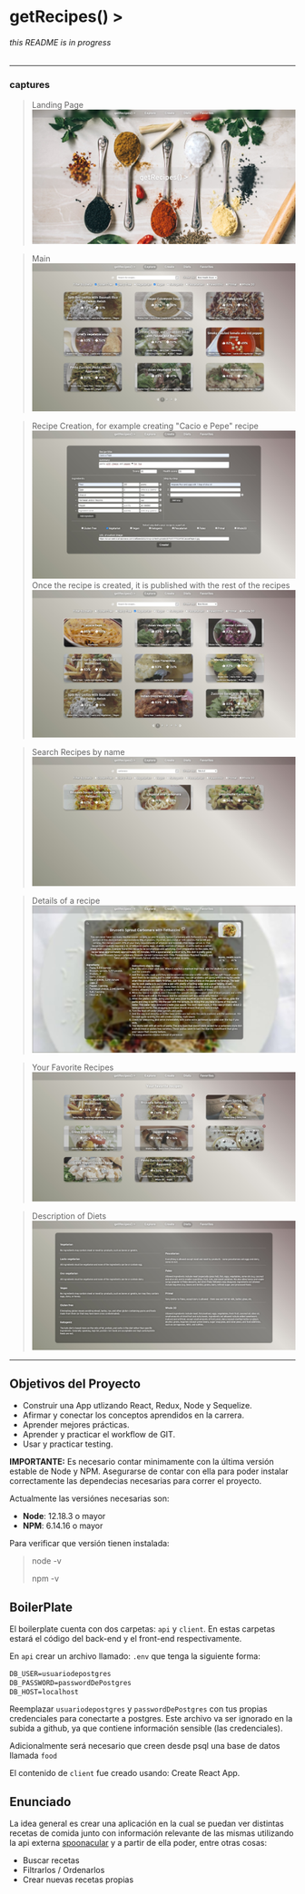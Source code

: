 # getRecipes() >

###### this README is in progress

<hr />

### captures

> Landing Page
> ![Landing Page](./client/src/img/Landing.jpg)

> Main
> ![Main Site, recipe browser](./client/src/img/Main.jpg)

> Recipe Creation, for example creating "Cacio e Pepe" recipe
> ![Example of recipe creation: "Cacio e Pepe" recipe](./client/src/img/Creacion.jpg)
> Once the recipe is created, it is published with the rest of the recipes
> !["Cacio e Pepe" recipe posted](./client/src/img/Creacion2.jpg)

> Search Recipes by name
> ![Search Recipes by name](./client/src/img/Busqueda.jpg)

> Details of a recipe
> ![Details of a recipe](./client/src/img/Detalle.jpg)

> Your Favorite Recipes
> ![Your Favorite Recipes](./client/src/img/Favorites.jpg)

> Description of Diets
> ![Description of Diets](./client/src/img/Dietas.jpg)

<hr />

## Objetivos del Proyecto

- Construir una App utlizando React, Redux, Node y Sequelize.
- Afirmar y conectar los conceptos aprendidos en la carrera.
- Aprender mejores prácticas.
- Aprender y practicar el workflow de GIT.
- Usar y practicar testing.

__IMPORTANTE:__ Es necesario contar minimamente con la última versión estable de Node y NPM. Asegurarse de contar con ella para poder instalar correctamente las dependecias necesarias para correr el proyecto.

Actualmente las versiónes necesarias son:

 * __Node__: 12.18.3 o mayor
 * __NPM__: 6.14.16 o mayor

Para verificar que versión tienen instalada:

> node -v
>
> npm -v

## BoilerPlate

El boilerplate cuenta con dos carpetas: `api` y `client`. En estas carpetas estará el código del back-end y el front-end respectivamente.

En `api` crear un archivo llamado: `.env` que tenga la siguiente forma:

```
DB_USER=usuariodepostgres
DB_PASSWORD=passwordDePostgres
DB_HOST=localhost
```

Reemplazar `usuariodepostgres` y `passwordDePostgres` con tus propias credenciales para conectarte a postgres. Este archivo va ser ignorado en la subida a github, ya que contiene información sensible (las credenciales).

Adicionalmente será necesario que creen desde psql una base de datos llamada `food`

El contenido de `client` fue creado usando: Create React App.

## Enunciado

La idea general es crear una aplicación en la cual se puedan ver distintas recetas de comida junto con información relevante de las mismas utilizando la api externa [spoonacular](https://spoonacular.com/food-api) y a partir de ella poder, entre otras cosas:

  - Buscar recetas
  - Filtrarlos / Ordenarlos
  - Crear nuevas recetas propias
